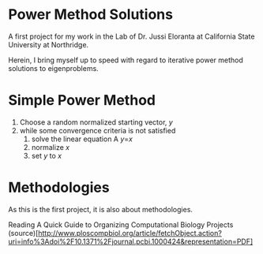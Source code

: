 # Power Method Solutions

A first project for my work in the Lab of Dr. Jussi Eloranta at California State University at Northridge. 

Herein, I bring myself up to speed with regard to iterative power method solutions to eigenproblems. 


# Simple Power Method

1. Choose a random normalized starting vector, *y*
2. while some convergence criteria is not satisfied
    1. solve the linear equation A *y*=*x*
    1. normalize *x*
    1. set *y* to *x*

# Methodologies
As this is the first project, it is also about methodologies. 

Reading A Quick Guide to Organizing Computational Biology Projects (source)[http://www.ploscompbiol.org/article/fetchObject.action?uri=info%3Adoi%2F10.1371%2Fjournal.pcbi.1000424&representation=PDF]
